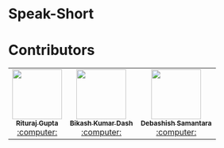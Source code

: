 # Speak-Short

# Contributors
<table>
<tr>
<td align="center"><a href="https://github.com/RiturajGupta21"><kbd><img src="https://avatars3.githubusercontent.com/riturajgupta21?size=400" width="100px;" alt=""/></kbd>
<br /><sub><b>Rituraj Gupta</b></sub></a><br /><a href="https://github.com/RiturajGupta21/Speak-Short/commits?author=riturajgupta21" title="Code"> :computer: </a> </td>
<td align="center"><a href="https://github.com/bikash1317"><kbd><img src="https://avatars3.githubusercontent.com/bikash1317?size=400" width="100px;" alt=""/></kbd>
<br /><sub><b>Bikash Kumar Dash</b></sub></a><br /><a href="https://github.com/RiturajGupta21/Speak-Short/commits?author=bikash1317" title="Code"> :computer: </a> </td>
<td align="center"><a href="https://github.com/debashishsamantara"><kbd><img src="https://avatars3.githubusercontent.com/debashishsamantara?size=400" width="100px;" alt=""/></kbd>
<br /><sub><b>Debashish Samantara</b></sub></a><br /><a href="https://github.com/RiturajGupta21/Speak-Short/commits?author=debashishsamantara" title="Code"> :computer: </a> </td>
</tr>
</table>
